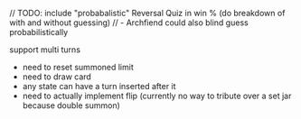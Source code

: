 // TODO: include "probabalistic" Reversal Quiz in win % (do breakdown of with and without guessing)
// - Archfiend could also blind guess probabilistically


support multi turns
- need to reset summoned limit
- need to draw card
- any state can have a turn inserted after it
- need to actually implement flip (currently no way to tribute over a set jar because double summon)